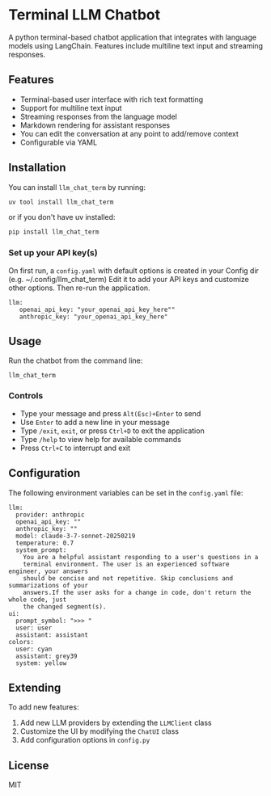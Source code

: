 # Terminal LLM Chatbot

A python terminal-based chatbot application that integrates with language models using LangChain. Features include multiline text input and streaming responses.

## Features

- Terminal-based user interface with rich text formatting
- Support for multiline text input
- Streaming responses from the language model
- Markdown rendering for assistant responses
- You can edit the conversation at any point to add/remove context
- Configurable via YAML

## Installation

You can install `llm_chat_term` by running:

```bash
uv tool install llm_chat_term
```

or if you don't have uv installed:

```bash
pip install llm_chat_term
```

### Set up your API key(s)

On first run, a `config.yaml` with default options is created in your Config dir (e.g. ~/.config/llm_chat_term)
Edit it to add your API keys and customize other options. Then re-run the application.

```
llm:
   openai_api_key: "your_openai_api_key_here""
   anthropic_key: "your_openai_api_key_here"
```

## Usage

Run the chatbot from the command line:

```
llm_chat_term
```

### Controls

- Type your message and press `Alt(Esc)+Enter` to send
- Use `Enter` to add a new line in your message
- Type `/exit`, `exit`, or press `Ctrl+D` to exit the application
- Type `/help` to view help for available commands
- Press `Ctrl+C` to interrupt and exit

## Configuration

The following environment variables can be set in the `config.yaml` file:

```
llm:
  provider: anthropic
  openai_api_key: ""
  anthropic_key: ""
  model: claude-3-7-sonnet-20250219
  temperature: 0.7
  system_prompt:
    You are a helpful assistant responding to a user's questions in a
    terminal environment. The user is an experienced software engineer, your answers
    should be concise and not repetitive. Skip conclusions and summarizations of your
    answers.If the user asks for a change in code, don't return the whole code, just
    the changed segment(s).
ui:
  prompt_symbol: ">>> "
  user: user
  assistant: assistant
colors:
  user: cyan
  assistant: grey39
  system: yellow
```

## Extending

To add new features:

1. Add new LLM providers by extending the `LLMClient` class
2. Customize the UI by modifying the `ChatUI` class
3. Add configuration options in `config.py`

## License

MIT
